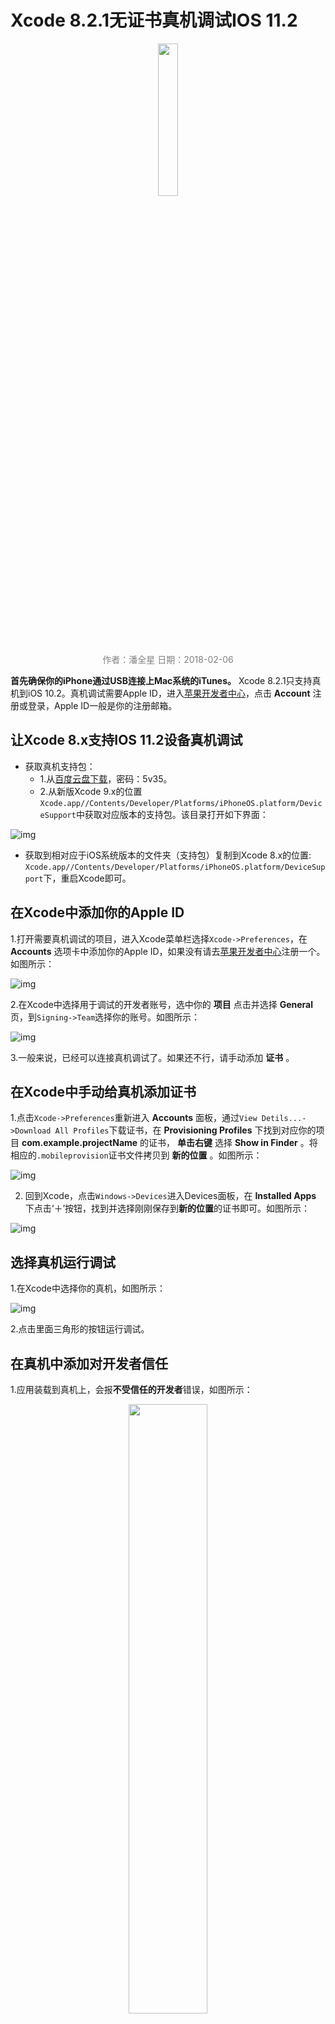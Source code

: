 # Xcode 8.2.1无证书真机调试IOS 11.2

<center>
<img src="https://avatars1.githubusercontent.com/u/16749698?s=460&v=4" width="25%" height="25%"/>
<br/>
<font color="Gray">作者：潘全星   日期：2018-02-06</font>
</center>

**首先确保你的iPhone通过USB连接上Mac系统的iTunes。** Xcode 8.2.1只支持真机到iOS 10.2。真机调试需要Apple ID，进入[苹果开发者中心](https://developer.apple.com/)，点击 **Account** 注册或登录，Apple ID一般是你的注册邮箱。

## 让Xcode 8.x支持IOS 11.2设备真机调试
* 获取真机支持包：
	- 1.从[百度云盘下载](https://pan.baidu.com/s/1eS20QS6)，密码：5v35。
	- 2.从新版Xcode 9.x的位置
	  `Xcode.app//Contents/Developer/Platforms/iPhoneOS.platform/DeviceSupport`中获取对应版本的支持包。该目录打开如下界面：
	  
![img](PqxMdImages/2018-02-06-06.png)

* 获取到相对应于iOS系统版本的文件夹（支持包）复制到Xcode 8.x的位置:
  `Xcode.app//Contents/Developer/Platforms/iPhoneOS.platform/DeviceSupport`下，重启Xcode即可。

## 在Xcode中添加你的Apple ID
1.打开需要真机调试的项目，进入Xcode菜单栏选择`Xcode->Preferences`，在**Accounts** 选项卡中添加你的Apple ID，如果没有请去[苹果开发者中心](https://developer.apple.com/)注册一个。如图所示：

![img](PqxMdImages/2018-02-06-02.png)

2.在Xcode中选择用于调试的开发者账号，选中你的 **项目** 点击并选择 **General** 页，到`Signing->Team`选择你的账号。如图所示：

![img](PqxMdImages/2018-02-06-03.png)

3.一般来说，已经可以连接真机调试了。如果还不行，请手动添加 **证书** 。

## 在Xcode中手动给真机添加证书
1.点击`Xcode->Preferences`重新进入 **Accounts** 面板，通过`View Detils...->Download All Profiles`下载证书，在 **Provisioning Profiles** 下找到对应你的项目 **com.example.projectName** 的证书， **单击右键** 选择 **Show in Finder** 。将相应的`.mobileprovision`证书文件拷贝到 **新的位置** 。如图所示：

![img](PqxMdImages/2018-02-06-04.png)

2. 回到Xcode，点击`Windows->Devices`进入Devices面板，在 **Installed Apps** 下点击‘＋’按钮，找到并选择刚刚保存到**新的位置**的证书即可。如图所示：

![img](PqxMdImages/2018-02-06-05.png)

## 选择真机运行调试
1.在Xcode中选择你的真机，如图所示：

![img](PqxMdImages/2018-02-06-08.png)

2.点击里面三角形的按钮运行调试。

## 在真机中添加对开发者信任
1.应用装载到真机上，会报**不受信任的开发者**错误，如图所示：

<center>
<img src="PqxMdImages/2018-02-06-09.jpg" width="50%" height="50%"/>
</center>

2.在iphone`设置->通用->设备管理`下，点击**信任开发者**。如图所示：

<center>
<img src="PqxMdImages/2018-02-06-10.png" width="50%" height="50%"/>
</center>
